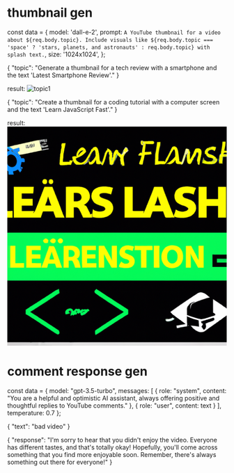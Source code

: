 # thumbnail gen

const data = {
      model: 'dall-e-2',
      prompt: `A YouTube thumbnail for a video about ${req.body.topic}. Include visuals like ${req.body.topic === 'space' ? 'stars, planets, and astronauts' : req.body.topic} with splash text.`,
      size: '1024x1024',
    };

{
  "topic": "Generate a thumbnail for a tech review with a smartphone and the text 'Latest Smartphone Review'."
}

result:
![topic1](./ss/img.png)


{
  "topic": "Create a thumbnail for a coding tutorial with a computer screen and the text 'Learn JavaScript Fast'."
}

result:
![topic2](./ss/topic2.png)

# comment response gen

const data = {
      model: "gpt-3.5-turbo",
      messages: [
        { role: "system", content: "You are a helpful and optimistic AI assistant, always offering positive and thoughtful replies to YouTube comments." },        { role: "user", content: text }
      ],
      temperature: 0.7
    };


{
  "text": "bad video"
}

{
    "response": "I'm sorry to hear that you didn't enjoy the video. Everyone has different tastes, and that's totally okay! Hopefully, you'll come across something that you find more enjoyable soon. Remember, there's always something out there for everyone!"
}
